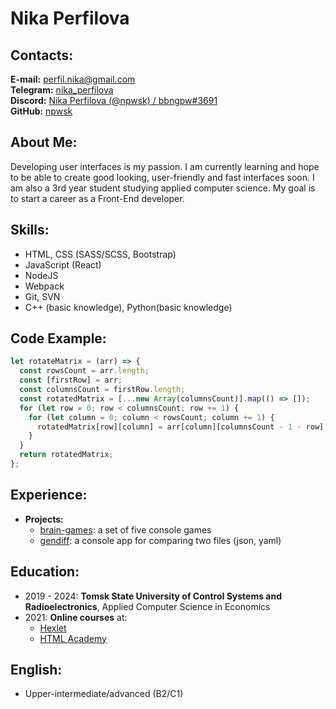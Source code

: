 # Nika Perfilova

## Contacts:

**E-mail:** [perfil.nika@gmail.com](mailto:perfil.nika@gmail.com)\
**Telegram:** [nika_perfilova](https://t.me/nika_perfilova)\
**Discord:** [Nika Perfilova (@npwsk) / bbngpw#3691](https://discordapp.com/users/869858264182030356)\
**GitHub:** [npwsk](https://github.com/npwsk)

## About Me:

Developing user interfaces is my passion. I am currently learning and hope to be able to create good looking, user-friendly and fast interfaces soon. I am also a 3rd year student studying applied computer science. My goal is to start a career as a Front-End developer.

## Skills:

- HTML, CSS (SASS/SCSS, Bootstrap)
- JavaScript (React)
- NodeJS
- Webpack
- Git, SVN
- C++ (basic knowledge), Python(basic knowledge)

## Code Example:

```javascript
let rotateMatrix = (arr) => {
  const rowsCount = arr.length;
  const [firstRow] = arr;
  const columnsCount = firstRow.length;
  const rotatedMatrix = [...new Array(columnsCount)].map(() => []);
  for (let row = 0; row < columnsCount; row += 1) {
    for (let column = 0; column < rowsCount; column += 1) {
      rotatedMatrix[row][column] = arr[column][columnsCount - 1 - row];
    }
  }
  return rotatedMatrix;
};
```

## Experience:

- **Projects:**
  - [brain-games](https://github.com/bbngpw/frontend-project-lvl1): a set of five console games
  - [gendiff](https://github.com/bbngpw/frontend-project-lvl2): a console app for comparing two files (json, yaml)

## Education:

- 2019 - 2024: **Tomsk State University of Control Systems and Radioelectronics**, Applied Computer Science in Economics
- 2021: **Online courses** at:
  - [Hexlet](https://ru.hexlet.io/u/bbngpw)
  - [HTML Academy](https://htmlacademy.ru/profile/id421001)

## English:

- Upper-intermediate/advanced (B2/C1)
